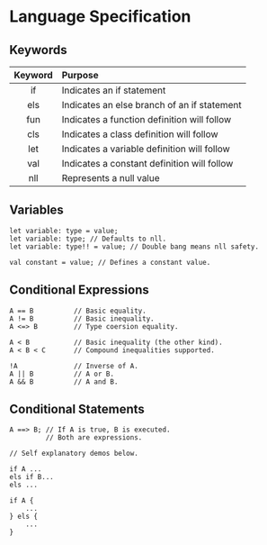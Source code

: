 # Language Specification

## Keywords

| Keyword | Purpose                                     |
|:-------:|:--------------------------------------------|
|   if    | Indicates an if statement                   |
|   els   | Indicates an else branch of an if statement |
|   fun   | Indicates a function definition will follow |
|   cls   | Indicates a class definition will follow    |
|   let   | Indicates a variable definition will follow |
|   val   | Indicates a constant definition will follow |
|   nll   | Represents a null value                     |

## Variables
```hyperion
let variable: type = value;
let variable: type; // Defaults to nll.
let variable: type!! = value; // Double bang means nll safety.

val constant = value; // Defines a constant value.
```

## Conditional Expressions

```hyperion
A == B          // Basic equality.
A != B          // Basic inequality.
A <=> B         // Type coersion equality.

A < B           // Basic inequality (the other kind).
A < B < C       // Compound inequalities supported.

!A              // Inverse of A.
A || B          // A or B.
A && B          // A and B.
```

## Conditional Statements

```hyperion
A ==> B; // If A is true, B is executed.
         // Both are expressions.

// Self explanatory demos below.

if A ...
els if B...
els ...

if A {
    ...
} els {
    ...
}
```
